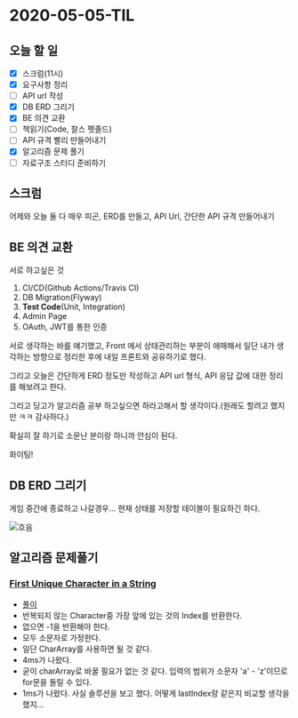 # 2020-05-05-TIL

## 오늘 할 일

- [x] 스크럼(11시)
- [x] 요구사항 정리
- [ ] API url 작성
- [x] DB ERD 그리기
- [x] BE 의견 교환
- [ ] 책읽기(Code, 찰스 펫졸드)
- [ ] API 규격 빨리 만들어내기
- [x] 알고리즘 문제 풀기
- [ ] 자료구조 스터디 준비하기

## 스크럼

어제와 오늘 둘 다 매우 피곤, ERD를 만들고, API Url, 간단한 API 규격 만들어내기

## BE 의견 교환

서로 하고싶은 것

1. CI/CD(Github Actions/Travis CI)
2. DB Migration(Flyway)
3. **Test Code**(Unit, Integration)
4. Admin Page
5. OAuth, JWT를 통한 인증

서로 생각하는 바를 얘기했고, Front 에서 상태관리하는 부분이 애매해서 일단 내가 생각하는 방향으로 정리한 후에 내일 프론트와 공유하기로 했다.

그리고 오늘은 간단하게 ERD 정도만 작성하고 API url 형식, API 응답 값에 대한 정리를 해보려고 한다.

그리고 딩고가 알고리즘 공부 하고싶으면 하라고해서 할 생각이다.(원래도 할려고 했지만 ㅋㅋ 감사하다.)

확실히 잘 하기로 소문난 분이랑 하니까 안심이 된다.

화이팅!

## DB ERD 그리기

게임 중간에 종료하고 나갈경우... 현재 상태를 저장할 테이블이 필요하긴 하다.

![흐음](https://i.imgur.com/IRMoSO9.png)

## 알고리즘 문제풀기

### [First Unique Character in a String](https://leetcode.com/explore/challenge/card/may-leetcoding-challenge/534/week-1-may-1st-may-7th/3320/)

  - [풀이](https://github.com/ksundong/algorithm-solution/blob/master/src/main/java/dev/idion/leetcode/challenge/firstuniquechar/Solution.java)
  - 반복되지 않는 Character중 가장 앞에 있는 것의 Index를 반환한다.
  - 없으면 -1을 반환해야 한다.
  - 모두 소문자로 가정한다.
  - 일단 CharArray를 사용하면 될 것 같다.
  - 4ms가 나왔다.
  - 굳이 charArray로 바꿀 필요가 없는 것 같다. 입력의 범위가 소문자 'a' - 'z'이므로 for문을 돌릴 수 있다.
  - 1ms가 나왔다. 사실 솔루션을 보고 했다. 어떻게 lastIndex랑 같은지 비교할 생각을 했지...

